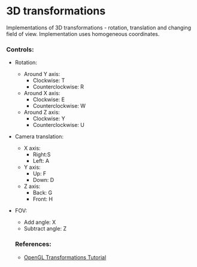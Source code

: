 # 3D transformations

Implementations of 3D transformations - rotation, translation and changing field of view. Implementation uses homogeneous coordinates. 

### Controls: 

* Rotation:
	* Around Y axis:
		* Clockwise: T
		* Counterclockwise: R
	* Around X axis:
		* Clockwise: E
		* Counterclockwise: W
	* Around Z axis:
		* Clockwise:        Y
		* Counterclockwise: U

* Camera translation:
	* X axis:
		* Right:S
		* Left: A
	* Y axis:
		* Up: F
		* Down: D		
	* Z axis:
		* Back: G
		* Front: H

* FOV:
	* Add angle: X
	* Subtract angle: Z 
  
  ### References:
  * [OpenGL Transformations Tutorial](https://open.gl/transformations)
